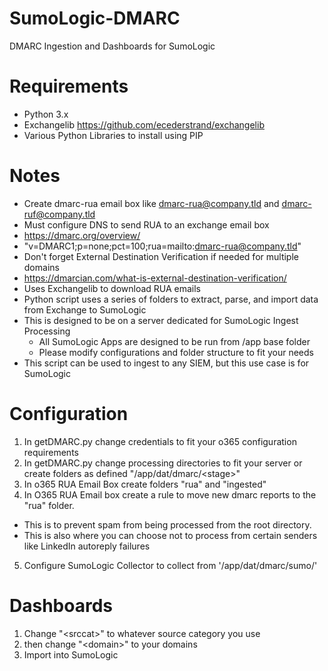 # SumoLogic-DMARC
DMARC Ingestion and Dashboards for SumoLogic 

# Requirements
- Python 3.x
- Exchangelib https://github.com/ecederstrand/exchangelib
- Various Python Libraries to install using PIP

# Notes
- Create dmarc-rua email box like dmarc-rua@company.tld and dmarc-ruf@company.tld
- Must configure DNS to send RUA to an exchange email box
 - https://dmarc.org/overview/
  - "v=DMARC1;p=none;pct=100;rua=mailto:dmarc-rua@company.tld"
 - Don't forget External Destination Verification if needed for multiple domains
  - https://dmarcian.com/what-is-external-destination-verification/
- Uses Exchangelib to download RUA emails
- Python script uses a series of folders to extract, parse, and import data from Exchange to SumoLogic
- This is designed to be on a server dedicated for SumoLogic Ingest Processing
  - All SumoLogic Apps are designed to be run from /app base folder
  - Please modify configurations and folder structure to fit your needs
- This script can be used to ingest to any SIEM, but this use case is for SumoLogic


# Configuration
1) In getDMARC.py change credentials to fit your o365 configuration requirements
2) In getDMARC.py change processing directories to fit your server or create folders as defined "/app/dat/dmarc/\<stage\>"
3) In o365 RUA Email Box create folders "rua" and "ingested"
4) In O365 RUA Email box create a rule to move new dmarc reports to the "rua" folder.
- This is to prevent spam from being processed from the root directory.  
- This is also where you can choose not to process from certain senders like LinkedIn autoreply failures
5) Configure SumoLogic Collector to collect from '/app/dat/dmarc/sumo/'


# Dashboards
1) Change "\<srccat\>" to whatever source category you use
2) then change "\<domain\>" to your domains
2) Import into SumoLogic
